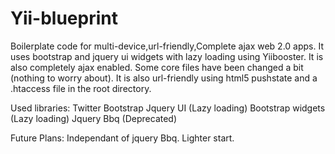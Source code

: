 Yii-blueprint
=============

Boilerplate code for multi-device,url-friendly,Complete ajax web 2.0 apps.
It uses bootstrap and jquery ui widgets with lazy loading using Yiibooster. It is also completely ajax enabled. Some core files have been changed a bit (nothing to worry about). It is also url-friendly using html5 pushstate and a .htaccess file in the root directory.

Used libraries:
Twitter Bootstrap
Jquery UI               (Lazy loading)
Bootstrap widgets       (Lazy loading)
Jquery Bbq              (Deprecated)

Future Plans:
Independant of jquery Bbq.
Lighter start.
